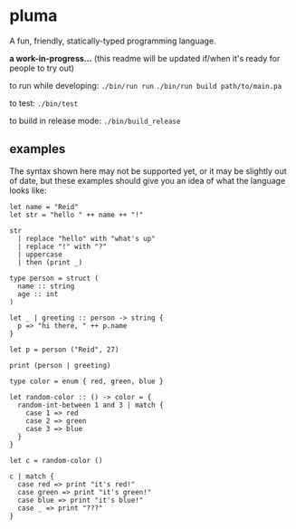 # pluma

A fun, friendly, statically-typed programming language.

**a work-in-progress...** (this readme will be updated if/when it's ready for people to try out)

to run while developing:
`./bin/run run`
`./bin/run build path/to/main.pa`

to test:
`./bin/test`

to build in release mode:
`./bin/build_release`

## examples

The syntax shown here may not be supported yet, or it may be slightly out of date, but these examples should give you an idea of what the language looks like:

```pluma
let name = "Reid"
let str = "hello " ++ name ++ "!"

str
  | replace "hello" with "what's up"
  | replace "!" with "?"
  | uppercase
  | then (print _)
```

```pluma
type person = struct (
  name :: string
  age :: int
)

let _ | greeting :: person -> string {
  p => "hi there, " ++ p.name
}

let p = person ("Reid", 27)

print (person | greeting)
```

```pluma
type color = enum { red, green, blue }

let random-color :: () -> color = {
  random-int-between 1 and 3 | match {
    case 1 => red
    case 2 => green
    case 3 => blue
  }
}

let c = random-color ()

c | match {
  case red => print "it's red!"
  case green => print "it's green!"
  case blue => print "it's blue!"
  case _ => print "???"
}
```
